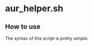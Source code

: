 # aur_helper.sh

## How to use
The syntax of this script is pretty simple:

<!--stackedit_data:
eyJoaXN0b3J5IjpbMTgxNzk2NTA5NiwxNTEzMjg0MjcwXX0=
-->